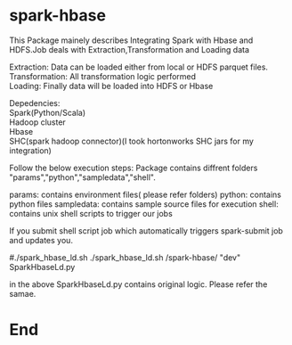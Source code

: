 # spark-hbase

This Package mainely describes Integrating Spark with Hbase and HDFS.Job deals with Extraction,Transformation and Loading data

Extraction: Data can be loaded either from local or HDFS parquet files. \
Transformation: All transformation logic performed \
Loading: Finally data will be loaded into HDFS or Hbase

Depedencies: \
Spark(Python/Scala) \
Hadoop cluster \
Hbase \
SHC(spark hadoop connector)(I took hortonworks SHC jars for my integration)

Follow the below execution steps:
Package contains diffrent folders "params","python","sampledata","shell".

params: contains environment files( please refer folders)
python: contains python files
sampledata: contains sample source files for execution
shell: contains unix shell scripts to trigger our jobs

If you submit shell script job which automatically triggers spark-submit job and updates you.

#./spark_hbase_ld.sh <working directory> <Environment> <Python file>
 ./spark_hbase_ld.sh  /spark-hbase/ "dev" SparkHbaseLd.py
  
  in the above SparkHbaseLd.py contains original logic. Please refer the samae.
  
  # End 
